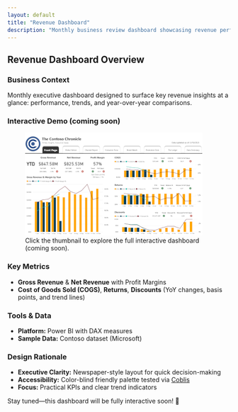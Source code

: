```yaml
---
layout: default
title: "Revenue Dashboard"
description: "Monthly business review dashboard showcasing revenue performance, trends, and year-over-year comparisons for executives."
---
```


## Revenue Dashboard Overview

### Business Context
Monthly executive dashboard designed to surface key revenue insights at a glance: performance, trends, and year-over-year comparisons.

### Interactive Demo (coming soon)
<figure>
  <a href="/dashboards/revenue-dashboard">
    <img
      src="/assets/images/revenue-dashboard-thumb.png"
      alt="Thumbnail of revenue dashboard showing monthly and year-to-date growth metrics"
      class="card-thumb"
    />
  </a>
  <figcaption>Click the thumbnail to explore the full interactive dashboard (coming soon).</figcaption>
</figure>

### Key Metrics
- **Gross Revenue** & **Net Revenue** with Profit Margins
- **Cost of Goods Sold (COGS)**, **Returns**, **Discounts** (YoY changes, basis points, and trend lines)

### Tools & Data
- **Platform:** Power BI with DAX measures
- **Sample Data:** Contoso dataset (Microsoft)

### Design Rationale
- **Executive Clarity:** Newspaper-style layout for quick decision-making
- **Accessibility:** Color-blind friendly palette tested via [Coblis](https://www.color-blindness.com/coblis-color-blindness-simulator/)
- **Focus:** Practical KPIs and clear trend indicators

Stay tuned—this dashboard will be fully interactive soon! 🚀
